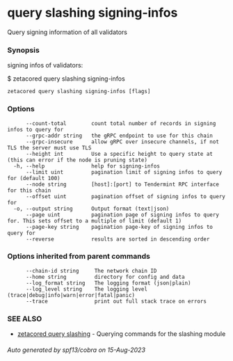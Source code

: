 # query slashing signing-infos

Query signing information of all validators

### Synopsis

signing infos of validators:

$ zetacored query slashing signing-infos

```
zetacored query slashing signing-infos [flags]
```

### Options

```
      --count-total        count total number of records in signing infos to query for
      --grpc-addr string   the gRPC endpoint to use for this chain
      --grpc-insecure      allow gRPC over insecure channels, if not TLS the server must use TLS
      --height int         Use a specific height to query state at (this can error if the node is pruning state)
  -h, --help               help for signing-infos
      --limit uint         pagination limit of signing infos to query for (default 100)
      --node string        [host]:[port] to Tendermint RPC interface for this chain 
      --offset uint        pagination offset of signing infos to query for
  -o, --output string      Output format (text|json) 
      --page uint          pagination page of signing infos to query for. This sets offset to a multiple of limit (default 1)
      --page-key string    pagination page-key of signing infos to query for
      --reverse            results are sorted in descending order
```

### Options inherited from parent commands

```
      --chain-id string     The network chain ID
      --home string         directory for config and data 
      --log_format string   The logging format (json|plain) 
      --log_level string    The logging level (trace|debug|info|warn|error|fatal|panic) 
      --trace               print out full stack trace on errors
```

### SEE ALSO

* [zetacored query slashing](zetacored_query_slashing.md)	 - Querying commands for the slashing module

###### Auto generated by spf13/cobra on 15-Aug-2023
